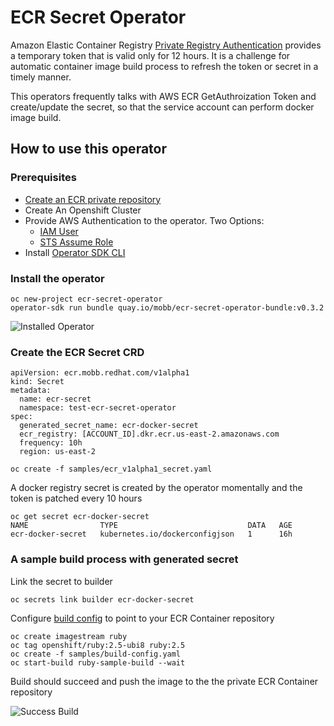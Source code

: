 # ECR Secret Operator

Amazon Elastic Container Registry [Private Registry Authentication](https://docs.aws.amazon.com/AmazonECR/latest/userguide/registry_auth.html) provides a temporary token that is valid only for 12 hours. It is a challenge for automatic container image build process to refresh the token or secret in a timely manner.

This operators frequently talks with AWS ECR GetAuthroization Token and create/update the secret, so that the service account can perform docker image build.


## How to use this operator

### Prerequisites

* [Create an ECR private repository](https://docs.aws.amazon.com/AmazonECR/latest/userguide/repository-create.html)
* Create An Openshift Cluster
* Provide AWS Authentication to the operator. Two Options:
  * [IAM User](./docs/iam_user.md)
  * [STS Assume Role](./docs/iam_assume_role.md)
* Install [Operator SDK CLI](https://sdk.operatorframework.io/docs/installation/)

### Install the operator

```
oc new-project ecr-secret-operator
operator-sdk run bundle quay.io/mobb/ecr-secret-operator-bundle:v0.3.2
```

![Installed Operator](./docs/images/operator.png)

### Create the ECR Secret CRD

```
apiVersion: ecr.mobb.redhat.com/v1alpha1
kind: Secret
metadata:
  name: ecr-secret
  namespace: test-ecr-secret-operator
spec:
  generated_secret_name: ecr-docker-secret
  ecr_registry: [ACCOUNT_ID].dkr.ecr.us-east-2.amazonaws.com
  frequency: 10h
  region: us-east-2
```

```
oc create -f samples/ecr_v1alpha1_secret.yaml
```

A docker registry secret is created by the operator momentally and the token is patched every 10 hours

```
oc get secret ecr-docker-secret   
NAME                TYPE                             DATA   AGE
ecr-docker-secret   kubernetes.io/dockerconfigjson   1      16h
```

### A sample build process with generated secret


Link the secret to builder

```
oc secrets link builder ecr-docker-secret 
```

Configure [build config](./samples/build-config.yaml) to point to your ECR Container repository

```
oc create imagestream ruby
oc tag openshift/ruby:2.5-ubi8 ruby:2.5
oc create -f samples/build-config.yaml
oc start-build ruby-sample-build --wait
```

Build should succeed and push the image to the the private ECR Container repository

![Success Build](./docs/images/build.png)

